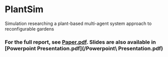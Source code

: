 # PlantSim
Simulation researching a plant-based multi-agent system approach to reconfigurable gardens

### For the full report, see [Paper.pdf](/Paper.pdf). Slides are also available in [Powerpoint Presentation.pdf](/Powerpoint\ Presentation.pdf)
